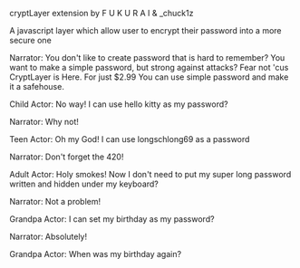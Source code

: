 cryptLayer extension by F U K U R A I & \_chuck1z

A javascript layer which allow user to encrypt their password into a more secure one

Narrator: You don't like to create password that is hard to remember? You want to make a simple password, but strong against attacks? Fear not 'cus CryptLayer is Here.
For just $2.99 You can use simple password and make it a safehouse.

Child Actor: No way! I can use hello kitty as my password?

Narrator: Why not!

Teen Actor: Oh my God! I can use longschlong69 as a password

Narrator: Don't forget the 420!

Adult Actor: Holy smokes! Now I don't need to put my super long password written and hidden under my keyboard?

Narrator: Not a problem!

Grandpa Actor: I can set my birthday as my password?

Narrator: Absolutely!

Grandpa Actor: When was my birthday again?
